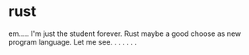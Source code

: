 # rust
em..... 
I'm just the student forever.
Rust maybe a good choose as new program language.
Let me see.
.
.
.
.
.
.
